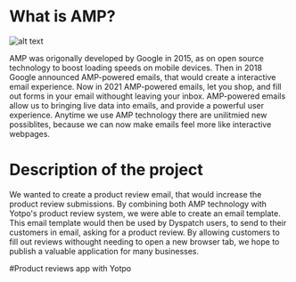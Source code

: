
# What is AMP?

![alt text](https://esourcecapital.it/wp-content/uploads/2018/03/google-incorpora-amp-no-gmail-1.jpg "")

 AMP was origonally developed by Google in 2015, as on open source technology to boost loading speeds on mobile devices.
 Then in 2018 Google announced AMP-powered emails, that would create a interactive email experience.
 Now in 2021 AMP-powered emails, let you shop, and fill out forms in your email withought leaving your inbox.
 AMP-powered emails allow us to bringing live data into emails, and provide a powerful user experience.
 Anytime we use AMP technology there are unilitmied new possiblites, because we can now make emails feel more like interactive webpages.


# Description of the project
We wanted to create a product review email, that would increase the product review submissions. By combining both AMP technology with Yotpo's product review system, we were able to create an email template. This email template would then be used by Dyspatch users, to send to their customers in email, asking for a product review. 
By allowing customers to fill out reviews withought needing to open a new browser tab, we hope to publish a valuable application for many businesses.


#Product reviews app with Yotpo



